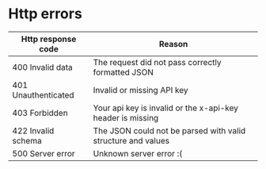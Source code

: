 # Http errors

| Http response code  | Reason                                                       |
| ------------------- | ------------------------------------------------------------ |
| 400 Invalid data    | The request did not pass correctly formatted JSON            |
| 401 Unauthenticated | Invalid or missing API key                                   |
| 403 Forbidden       | Your api key is invalid or the x-api-key header is missing   |
| 422 Invalid schema  | The JSON could not be parsed with valid structure and values |
| 500 Server error    | Unknown server error :(                                      |
